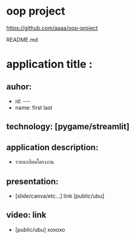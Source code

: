 # oop project
https://github.com/aaaa/oop-project

README.md

# application title : 

## auhor:
  * id: ---
  * name: first last
   
## technology: [pygame/streamlit]
  
## application description:
  * รายละเอียดโครงงาน

## presentation: 
  * [slide/canva/etc...]  link [public/ubu]

## video: link 
  * [public/ubu]
xoxoxo

